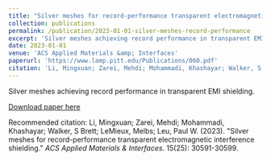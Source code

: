 ```yaml
---
title: "Silver meshes for record-performance transparent electromagnetic interference shielding"
collection: publications
permalink: /publication/2023-01-01-silver-meshes-record-performance
excerpt: 'Silver meshes achieving record performance in transparent EMI shielding.'
date: 2023-01-01
venue: 'ACS Applied Materials &amp; Interfaces'
paperurl: 'https://www.lamp.pitt.edu/Publications/060.pdf'
citation: 'Li, Mingxuan; Zarei, Mehdi; Mohammadi, Khashayar; Walker, S Brett; LeMieux, Melbs; Leu, Paul W. (2023). &quot;Silver meshes for record-performance transparent electromagnetic interference shielding.&quot; <i>ACS Applied Materials &amp; Interfaces</i>. 15(25): 30591-30599.'
---
```

Silver meshes achieving record performance in transparent EMI shielding.

[Download paper here](https://www.lamp.pitt.edu/Publications/060.pdf)

Recommended citation: Li, Mingxuan; Zarei, Mehdi; Mohammadi, Khashayar; Walker, S Brett; LeMieux, Melbs; Leu, Paul W. (2023). "Silver meshes for record-performance transparent electromagnetic interference shielding." <i>ACS Applied Materials & Interfaces</i>. 15(25): 30591-30599.
